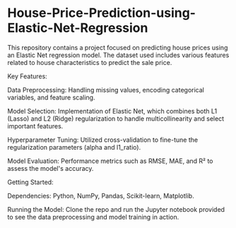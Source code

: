 # House-Price-Prediction-using-Elastic-Net-Regression

This repository contains a project focused on predicting house prices using an Elastic Net regression model. The dataset used includes various features related to house characteristics to predict the sale price.

Key Features:

Data Preprocessing: Handling missing values, encoding categorical variables, and feature scaling.

Model Selection: Implementation of Elastic Net, which combines both L1 (Lasso) and L2 (Ridge) regularization to handle multicollinearity and select important features.

Hyperparameter Tuning: Utilized cross-validation to fine-tune the regularization parameters (alpha and l1_ratio).

Model Evaluation: Performance metrics such as RMSE, MAE, and R² to assess the model's accuracy.

Getting Started:

Dependencies: Python, NumPy, Pandas, Scikit-learn, Matplotlib.

Running the Model: Clone the repo and run the Jupyter notebook provided to see the data preprocessing and model training in action.
